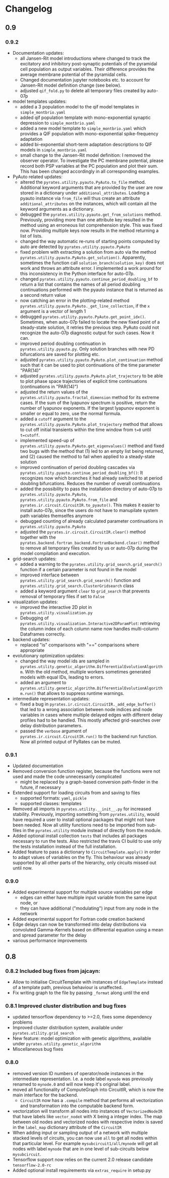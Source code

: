 # Changelog

## 0.9

### 0.9.2

- Documentation updates:
    - all Jansen-Rit model introductions where changed to track the excitatory and inhibitory post-synaptic potentials of the pyramidal cell population as
    output variables. Their difference provides the average membrane potential of the pyramidal cells.
    - Changed documentation jupyter notebooks etc. to account for Jansen-Rit model definition change (see below).
    - adjusted `qif_fold.py` to delete all temporary files created by auto-07p
- model templates updates:
    - added a 3 population model to the qif model templates in `simple_montbrio.yaml`
    - added qif population template with mono-exponential synaptic depression to `simple_montbrio.yaml`
    - added a new model template to `simple_montbrio.yaml` which provides a QIF population with mono-exponential spike-frequency adaptation
    - added bi-exponential short-term adaptation descriptions to QIF models in `simple_montbrio.yaml`
    - small change to the Jansen-Rit model definition: I removed the observer operator. To investigate the PC membrane potential, please record both PSP 
    variables at the PC population and plot their sum. This has been changed accordingly in all corresponding examples.
- PyAuto related updates:
    - altered the `pyrates.utility.pyauto.PyAuto.to_file` method. Additional keyword arguments that are provided by the user are now stored in a dictionary
    under `additional_attributes`. Loading a pyauto instance via `from_file` will thus create an attribute `additional_attributes` on the instances, which
    will contain all the keyword arguments as a dictionary.
    - debugged the `pyrates.utility.pyauto.get_from_solutions` method. Previously, providing more than one attribute key resulted in the method using an
    erroneous list comprehension style. This was fixed now. Providing multiple keys now results in the method returning a list of lists.
    - changed the way automatic re-runs of starting points computed by auto are detected by `pyrates.utility.pyauto.PyAuto`
    - fixed problem with extracting a solution from auto via the method `pyrates.utility.pyauto.PyAuto.get_solution()`. Apparently, sometimes the function
    call `solution_branch(solution_key)` does not work and throws an attribute error. I implemented a work around for this inconsistency in the Python 
    interface for auto-07p.
    - changed `pyrates.utility.pyauto.continue_period_doubling_bf` to return a list that contains the names of all period doubling continuations performed
    with the pyauto instance that is returned as a second return value
    - now catching an error in the plotting-related method `pyrates.utility.pyauto.PyAuto._get_line_collection`, if the `x` argument is a vector of length
    1
    - debugged `pyrates.utility.pyauto.PyAuto.get_point_idx()`. Sometimes, when auto-07p failed to locate the new fixed point of a steady-state solution,
    it retries the previous step. PyAuto could not recognize the auto-07p diagnostic output for such cases. Now it can.
    - improved period doubling continuation in `pyrates.utility.pyauto.py`. Only solution branches with new PD bifurcations are saved for plotting etc.
    - adjusted `pyrates.utility.pyauto.PyAuto.plot_continuation` method such that it can be used to plot continuations of the time parameter "PAR(14)"
    - adjusted `pyrates.utility.pyauto.PyAuto.plot_trajectory` to be able to plot phase space trajectories of explicit time continuations (continuations
    in "PAR(14)")
    - adjusted the return values of the `pyrates.utility.pyauto.fractal_dimension` method for its extreme cases. If the sum of the lyapunov spectrum is
    positive, return the number of lyapunov exponents. If the largest lyapunov exponent is smaller or equal to zero, use the normal formula.
    - added a `cutoff` argument to the `pyrates.utility.pyauto.PyAuto.plot_trajectory` method that allows to cut off initial transients within the time
    window from `t=0` until `t=cutoff`.
    - implemented speed-up of `pyrates.utility.pyauto.PyAuto.get_eigenvalues()` method and fixed two bugs with the method that (1) led to an empty list
    being returned, and (2) caused the method to fail when applied to a steady-state solution
    - improved continuation of period doubling cascades via `pyrates.utility.pyauto.continue_period_doubling_bf()`: It recognizes now which branches it
    had already switched to at period doubling bifurcations. Reduces the number of overall continuations
    - added the possibility to pass the installation directory of auto-07p to `pyrates.utility.pyauto.PyAuto`, 
    `pyrates.utility.pyauto.PyAuto.from_file` and `pyrates.ir.circuit.CircuitIR.to_pyauto()`. This makes it easier to install auto-07p, since the users do
    not have to manupilate system path variables themselfes anymore
    - debugged counting of already calculated parameter continuations in `pyrates.utility.pyauto.PyAuto`
    - adjusted the `pyrates.ir.circuit.CircuitIR.clear()` method together with the `pyrates.backend.fortran_backend.FortranBackend.clear()` method to 
    remove all temporary files created by us or auto-07p during the model compilation and execution.
- grid-search updates:
    - added a warning to the `pyrates.utility.grid_search.grid_search()` function if a certain parameter is not found in the model
    - improved interface between `pyrates.utility.grid_search.grid_search()` function and `pyrates.utility.grid_search.ClusterGridsearch` class
    - added a keyword argument `clear` to `grid_search` that prevents removal of temporary files if set to `False`
- visualization updates:
    - improved the interactive 2D plot in `pyrates.utility.visualization.py`
    - Debugging of `pyrates.utility.visualization.Interactive2DParamPlot`: retrieving the column index of each column name now handles multi-column
    Dataframes correctly.
- backend updates:
    - replaced "is" comparisons with "==" comparisons where appropriate
- evolutionary optimization updates:
    - changed the way model ids are sampled in `pyrates.utility.genetic_algorithm.DifferentialEvolutionAlgorithm`. With the old method, multiple workers
    sometimes generated models with equal IDs, leading to errors.
    - added an argument to `pyrates.utility.genetic_algorithm.DifferentialEvolutionAlgorithm.run()` that allows to suppress runtime warnings.
- intermediate representation updates:
    - fixed a bug in `pyrates.ir.circuit.CircuitIR._add_edge_buffer()` that led to a wrong association between node indices and node variables in cases
    where multiple delayed edges with different delay profiles had to be handled. This mostly affected grid-searches over delay distribution parameters.
    - passed the `verbose` argument of `pyrates.ir.circuit.CircuitIR.run()` to the backend run function. Now all printed output of PyRates can be muted.
    

### 0.9.1

- Updated documentation
- Removed conversion function register, because the functions were not used and made the code unnecessarily complicated
    - might be replaced by a graph-based conversion path-finder in the future, if necessary
- Extended support for loading circuits from and saving to files
    - supported formats: `yaml`, `pickle`
    - supported classes: templates
- Removed all imports in `pyrates.utility.__init__.py` for increased stability. 
  Previously, importing something from `pyrates.utility`, would have required a user to install optional packages that 
  might not have been needed. Now all utility functions need to be imported from sub-files in the `pyrates.utility` 
  module instead of directly from the module.
- Added optional install collection `tests` that includes all packages necessary to run the tests. 
  Also restricted the travis CI build to use only the tests installation instead of the full installation.
- Added feature to pass a dictionary to `CircuitTemplate.apply()` in order to adapt values of variables on the fly. This 
  behaviour was already supported by all other parts of the hierarchy, only circuits missed out until now.  

### 0.9.0

- Added experimental support for multiple source variables per edge
  - edges can either have multiple input variable from the same input node, or
  - they can have additional ("modulating") input from any node in the network
- Added experimental support for Fortran code creation backend
- Edge delays can now be transformed into delay distributions via convoluted Gamma-Kernels based on differential equation using a mean and spread parameter for the delay
- various performance improvements


## 0.8

### 0.8.2 Included bug fixes from jajcayn:

- Allow to initialise CircuitTemplate with instances of `EdgeTemplate` instead of a template path, previous behaviour is unaffected. 
- Fix writing graph to the file by passing `_format` along until the end

### 0.8.1 Improved cluster distribution and bug fixes

- updated tensorflow dependency to >=2.0, fixes some dependency problems
- Improved cluster distribution system, available under `pyrates.utility.grid_search`
- New feature: model optimization with genetic algorithms, available under `pyrates.utility.genetic_algorithm`
- Miscellaneous bug fixes

### 0.8.0 

- removed version ID numbers of operator/node instances in the intermediate representation. I.e. a node label `mynode` 
  was previously renamed to `mynode.0` and will now keep it's original label.
- moved all functionality of ComputeGraph into CircuitIR, which is now the main interface for the backend. 
  - `CircuitIR` now has a `.compile` method that performs all vectorization and transformation into the computable 
    backend form.
- vectorization will transform all nodes into instances of `VectorizedNodeIR` that have labels like `vector_nodeX` with 
  X being a integer index. The map between old nodes and vectorized nodes with respective index is saved in the 
  `label_map` dictionary attribute of the `CircuitIR`
- When adding input or sampling output of a network with multiple stacked levels of circuits, you can now use `all` to 
  get all nodes within that particular level. For example `mysubcircuit1/all/mynode` will get all nodes with label 
  `mynode` that are in one level of sub-circuits below `mysubcircuit`.
- Tensorflow support now relies on the current 2.0 release candidate `tensorflow-2.0-rc`
- Added optional install requirements via `extras_require` in setup.py 
